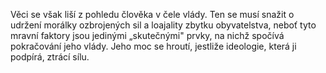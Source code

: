 Věci se však liší z pohledu člověka v čele vlády. Ten se musí snažit o udržení morálky ozbrojených sil a loajality zbytku obyvatelstva, neboť tyto mravní faktory jsou jedinými „skutečnými" prvky, na nichž spočívá pokračování jeho vlády. Jeho moc se hroutí, jestliže ideologie, která ji podpírá, ztrácí sílu. 